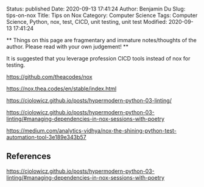 Status: published
Date: 2020-09-13 17:41:24
Author: Benjamin Du
Slug: tips-on-nox
Title: Tips on Nox
Category: Computer Science
Tags: Computer Science, Python, nox, test, CICD, unit testing, unit test
Modified: 2020-09-13 17:41:24

**
Things on this page are fragmentary and immature notes/thoughts of the author.
Please read with your own judgement!
**

It is suggested that you leverage profession CICD tools 
instead of nox for testing.

https://github.com/theacodes/nox

https://nox.thea.codes/en/stable/index.html

https://cjolowicz.github.io/posts/hypermodern-python-03-linting/

https://cjolowicz.github.io/posts/hypermodern-python-03-linting/#managing-dependencies-in-nox-sessions-with-poetry

https://medium.com/analytics-vidhya/nox-the-shining-python-test-automation-tool-3e189e343b57

## References 

https://cjolowicz.github.io/posts/hypermodern-python-03-linting/#managing-dependencies-in-nox-sessions-with-poetry